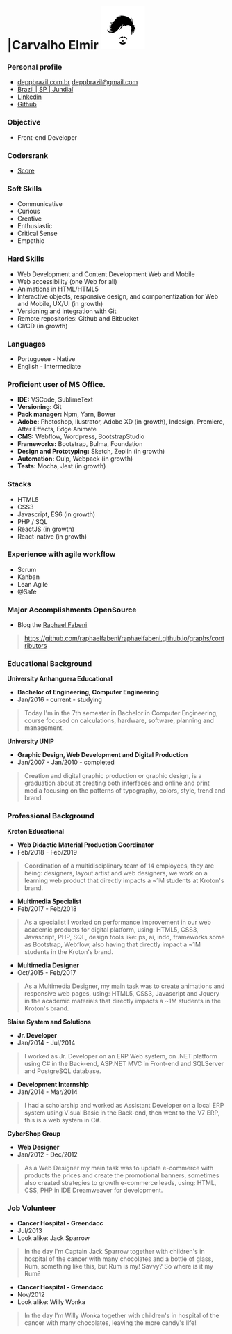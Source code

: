 # |Carvalho Elmir [![brand](assets/brand.jpg)](https://github.com/deppbrazil/cv) #

### Personal profile ### 
* [deppbrazil.com.br](https://www.deppbrazil.com)
deppbrazil@gmail.com 
* [Brazil | SP | Jundiaí](https://www.google.com.br/maps/place/Jundia%C3%AD,+SP/@-23.1896366,-47.1868625,11z/data=!3m1!4b1!4m5!3m4!1s0x94cf24293cc00531:0xf686a1c1163c6bbb!8m2!3d-23.1857076!4d-46.8978057)
* [Linkedin](https://www.linkedin.com/in/deppbrazil/)
* [Github](https://github.com/deppbrazil)

### Objective ###
* Front-end Developer

### Codersrank ### 
* [Score](https://profile.codersrank.io/user/deppbrazil)

### Soft Skills ###
* Communicative 
* Curious
* Creative
* Enthusiastic
* Critical Sense
* Empathic

### Hard Skills ###
* Web Development and Content Development Web and Mobile
* Web accessibility (one Web for all)
* Animations in HTML/HTML5
* Interactive objects, responsive design, and componentization for Web and Mobile, UX/UI (in growth) 
* Versioning and integration with Git
* Remote repositories: Github and Bitbucket 
* CI/CD (in growth)
  
### Languages ### 
* Portuguese - Native
* English - Intermediate

### Proficient user of MS Office. ###
* **IDE:** VSCode, SublimeText
* **Versioning:** Git
* **Pack manager:** Npm, Yarn, Bower
* **Adobe:** Photoshop, Ilustrator, Adobe XD (in growth), Indesign, Premiere, After Effects, Edge Animate 
* **CMS:** Webflow, Wordpress, BootstrapStudio
* **Frameworks:** Bootstrap, Bulma, Foundation
* **Design and Prototyping:** Sketch, Zeplin (in growth)
* **Automation:** Gulp, Webpack (in growth)
* **Tests:** Mocha, Jest (in growth)

### Stacks ###
* HTML5
* CSS3
* Javascript, ES6 (in growth) 
* PHP / SQL
* ReactJS (in growth) 
* React-native (in growth)

### Experience with agile workflow ###
* Scrum
* Kanban
* Lean Agile
* @Safe

### Major Accomplishments OpenSource ###
* Blog the [Raphael Fabeni](https://github.com/raphaelfabeni)
> https://github.com/raphaelfabeni/raphaelfabeni.github.io/graphs/contributors

### Educational Background ###
**University Anhanguera Educational**
* **Bachelor of Engineering, Computer Engineering**
* Jan/2016 - current - studying 
> Today I'm in the 7th semester in Bachelor in Computer Engineering, course focused on calculations, hardware, software, planning and management.

**University UNIP**
* **Graphic Design, Web Development and Digital Production**
* Jan/2007 - Jan/2010 - completed 
> Creation and digital graphic production or graphic design, is a graduation about at creating both interfaces and online and print media focusing on the patterns of typography, colors, style, trend and brand.

### Professional Background ###
**Kroton Educational**
* **Web Didactic Material Production Coordinator**
* Feb/2018 - Feb/2019
> Coordination of a multidisciplinary team of 14 employees, they are being: designers, layout artist and web designers, we work on a learning web product that directly impacts a ~1M students at Kroton's brand.

* **Multimedia Specialist**
* Feb/2017 - Feb/2018
> As a specialist I worked on performance improvement in our web academic products for digital platform, using: HTML5, CSS3, Javascript, PHP, SQL, design tools like: ps, ai, indd, frameworks some as Bootstrap, Webflow, also having that directly impact a ~1M students in the Kroton's brand.

* **Multimedia Designer**
* Oct/2015 - Feb/2017
> As a Multimedia Designer, my main task was to create animations and responsive web pages, using: HTML5, CSS3, Javascript and Jquery in the academic materials that directly impacts a ~1M students in the Kroton's brand.

**Blaise System and Solutions**
* **Jr. Developer**
* Jan/2014 - Jul/2014
> I worked as Jr. Developer on an ERP Web system, on .NET platform using C# in the Back-end, ASP.NET MVC in Front-end and SQLServer and PostgreSQL database.

* **Development Internship**
* Jan/2014 - Mar/2014
> I had a scholarship and worked as Assistant Developer on a local ERP system using Visual Basic in the Back-end, then went to the V7 ERP, this is a web system in C#.

**CyberShop Group**
* **Web Designer**
* Jan/2012 - Dec/2012
> As a Web Designer my main task was to update e-commerce with products the prices and create the promotional banners, sometimes also created strategies to growth e-commerce leads, using: HTML, CSS, PHP in IDE Dreamweaver for development.

### Job Volunteer ###
* **Cancer Hospital - Greendacc**
* Jul/2013
* Look alike: Jack Sparrow
> In the day I'm Captain Jack Sparrow together with children's in hospital of the cancer with many chocolates and a bottle of glass, Rum, something like this, but Rum is my! Savvy? So where is it my Rum?

* **Cancer Hospital - Greendacc**
* Nov/2012
* Look alike: Willy Wonka
> In the day I'm Willy Wonka together with children's in hospital of the cancer with many chocolates, leaving the more candy's life!